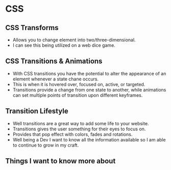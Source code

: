 # CSS

## CSS Transforms
- Allows you to change element into two/three-dimensional.
- I can see this being utilized on a web dice game.

## CSS Transitions & Animations
- With CSS transitions you have the potential to alter the appearance of an element whenever a state chane occurs.
- This is when it is hovered over, focused on, active, or targeted.
- Transitions provide a change from one state to another, while animations can set multiple points of transition upon different keyframes.

## Transition Lifestyle
- Well transitions are a great way to add some life to your website.
- Transitions gives the user something for their eyes to focus on.
- Provides that pop effect with colors, fades and rotations.
- Well being a Dev I want to know all the information available so I am able to continue to grow in my craft. 


## Things I want to know more about